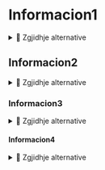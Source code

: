 # Informacion1 

<details><summary>💾 Zgjidhje alternative </summary>
<p>

```java

```  

</p>
</details>

## Informacion2 

<details><summary>💾 Zgjidhje alternative </summary>
<p>

```java

```  

</p>
</details>

### Informacion3 

<details><summary>💾 Zgjidhje alternative </summary>
<p>

```java

```  

</p>
</details>

#### Informacion4 

<details><summary>💾 Zgjidhje alternative </summary>
<p>

```java

```  

</p>
</details>
